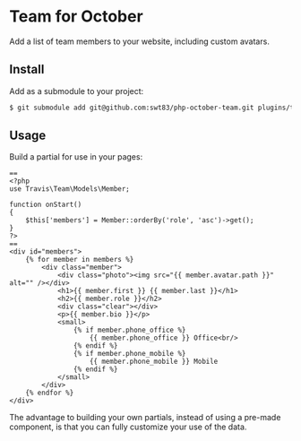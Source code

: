 # Team for October

Add a list of team members to your website, including custom avatars.

## Install

Add as a submodule to your project:

```bash
$ git submodule add git@github.com:swt83/php-october-team.git plugins/travis/team
```

## Usage

Build a partial for use in your pages:

```
==
<?php
use Travis\Team\Models\Member;

function onStart()
{
    $this['members'] = Member::orderBy('role', 'asc')->get();
}
?>
==
<div id="members">
    {% for member in members %}
        <div class="member">
            <div class="photo"><img src="{{ member.avatar.path }}" alt="" /></div>
            <h1>{{ member.first }} {{ member.last }}</h1>
            <h2>{{ member.role }}</h2>
            <div class="clear"></div>
            <p>{{ member.bio }}</p>
            <small>
                {% if member.phone_office %}
                    {{ member.phone_office }} Office<br/>
                {% endif %}
                {% if member.phone_mobile %}
                    {{ member.phone_mobile }} Mobile
                {% endif %}
            </small>
        </div>
    {% endfor %}
</div>
```

The advantage to building your own partials, instead of using a pre-made component, is that you can fully customize your use of the data.
